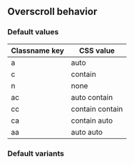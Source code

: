 ## Overscroll behavior


<!-- <values.overscrollBehavior> -->
### Default values
|Classname key|CSS value      |
|-------------|---------------|
|a            |auto           |
|c            |contain        |
|n            |none           |
|ac           |auto contain   |
|cc           |contain contain|
|ca           |contain auto   |
|aa           |auto auto      |

<!-- </values.overscrollBehavior> -->

<!-- <variants.overscrollBehavior> -->
### Default variants

<!-- </variants.overscrollBehavior> -->
